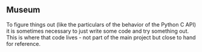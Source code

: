 Museum
------

To figure things out (like the particulars of the behavior of the Python C API) it is
sometimes necessary to just write some code and try something out. This is where that
code lives - not part of the main project but close to hand for reference.